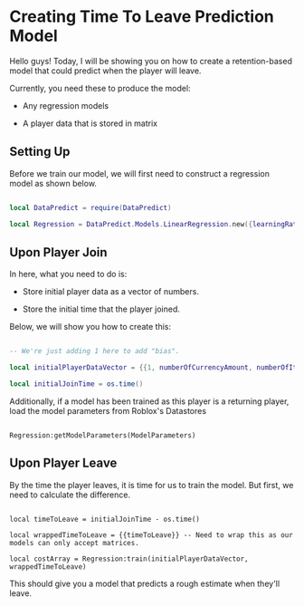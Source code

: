 # Creating Time To Leave Prediction Model

Hello guys! Today, I will be showing you on how to create a retention-based model that could predict when the player will leave.

Currently, you need these to produce the model:

* Any regression models

* A player data that is stored in matrix

## Setting Up

Before we train our model, we will first need to construct a regression model as shown below.

```lua

local DataPredict = require(DataPredict)

local Regression = DataPredict.Models.LinearRegression.new({learningRate = 0.1}) -- Ensure that the learningRate is not too high or too low.

```

## Upon Player Join

In here, what you need to do is:

* Store initial player data as a vector of numbers.

* Store the initial time that the player joined.

Below, we will show you how to create this:

```lua

-- We're just adding 1 here to add "bias".

local initialPlayerDataVector = {{1, numberOfCurrencyAmount, numberOfItemsAmount, timePlayedInCurrentSession, timePlayedInAllSessions, healthAmount}}

local initialJoinTime = os.time()

```

Additionally, if a model has been trained as this player is a returning player, load the model parameters from Roblox's Datastores

```

Regression:getModelParameters(ModelParameters)

```

## Upon Player Leave

By the time the player leaves, it is time for us to train the model. But first, we need to calculate the difference.

```

local timeToLeave = initialJoinTime - os.time()

local wrappedTimeToLeave = {{timeToLeave}} -- Need to wrap this as our models can only accept matrices.

local costArray = Regression:train(initialPlayerDataVector, wrappedTimeToLeave)

```

This should give you a model that predicts a rough estimate when they'll leave.
